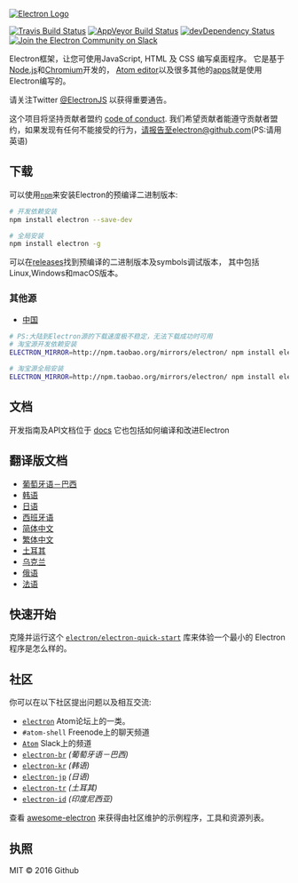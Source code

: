 [![Electron Logo](http://electron.atom.io/images/electron-logo.svg)](http://electron.atom.io/)

[![Travis Build Status](https://travis-ci.org/electron/electron.svg?branch=master)](https://travis-ci.org/electron/electron)
[![AppVeyor Build Status](https://ci.appveyor.com/api/projects/status/kvxe4byi7jcxbe26/branch/master?svg=true)](https://ci.appveyor.com/project/Atom/electron)
[![devDependency Status](https://david-dm.org/electron/electron/dev-status.svg)](https://david-dm.org/electron/electron#info=devDependencies)
[![Join the Electron Community on Slack](http://atom-slack.herokuapp.com/badge.svg)](http://atom-slack.herokuapp.com/)

Electron框架，让您可使用JavaScript, HTML 及 CSS 编写桌面程序。
它是基于[Node.js](https://nodejs.org/)和[Chromium](http://www.chromium.org)开发的，
[Atom editor](https://github.com/atom/atom)以及很多其他的[apps](http://electron.atom.io/apps)就是使用Electron编写的。

请关注Twitter [@ElectronJS](https://twitter.com/electronjs) 以获得重要通告。

这个项目将坚持贡献者盟约 [code of conduct](CODE_OF_CONDUCT.md).
我们希望贡献者能遵守贡献者盟约，如果发现有任何不能接受的行为，请报告至electron@github.com(PS:请用英语)

## 下载

可以使用[`npm`](https://docs.npmjs.com/)来安装Electron的预编译二进制版本:
```sh
# 开发依赖安装
npm install electron --save-dev

# 全局安装
npm install electron -g
```
可以在[releases](https://github.com/electron/electron/releases)找到预编译的二进制版本及symbols调试版本，
其中包括Linux,Windows和macOS版本。

### 其他源

- [中国](https://npm.taobao.org/mirrors/electron)

```sh
# PS:大陆到Electron源的下载速度极不稳定，无法下载成功时可用
# 淘宝源开发依赖安装
ELECTRON_MIRROR=http://npm.taobao.org/mirrors/electron/ npm install electron --save-dev

# 淘宝源全局安装
ELECTRON_MIRROR=http://npm.taobao.org/mirrors/electron/ npm install electron -g
```

## 文档

开发指南及API文档位于
[docs](https://github.com/electron/electron/tree/master/docs)
它也包括如何编译和改进Electron

## 翻译版文档

- [葡萄牙语－巴西](https://github.com/electron/electron/tree/master/docs-translations/pt-BR)
- [韩语](https://github.com/electron/electron/tree/master/docs-translations/ko-KR)
- [日语](https://github.com/electron/electron/tree/master/docs-translations/jp)
- [西班牙语](https://github.com/electron/electron/tree/master/docs-translations/es)
- [简体中文](https://github.com/electron/electron/tree/master/docs-translations/zh-CN)
- [繁体中文](https://github.com/electron/electron/tree/master/docs-translations/zh-TW)
- [土耳其](https://github.com/electron/electron/tree/master/docs-translations/tr-TR)
- [乌克兰](https://github.com/electron/electron/tree/master/docs-translations/uk-UA)
- [俄语](https://github.com/electron/electron/tree/master/docs-translations/ru-RU)
- [法语](https://github.com/electron/electron/tree/master/docs-translations/fr-FR)

## 快速开始

克隆并运行这个 [`electron/electron-quick-start`](https://github.com/electron/electron-quick-start)
库来体验一个最小的 Electron 程序是怎么样的。

## 社区

你可以在以下社区提出问题以及相互交流:
- [`electron`](http://discuss.atom.io/c/electron) Atom论坛上的一类。
- `#atom-shell` Freenode上的聊天频道
- [`Atom`](http://atom-slack.herokuapp.com/) Slack上的频道
- [`electron-br`](https://electron-br.slack.com) *(葡萄牙语－巴西)*
- [`electron-kr`](http://www.meetup.com/electron-kr/) *(韩语)*
- [`electron-jp`](https://electron-jp-slackin.herokuapp.com/) *(日语)*
- [`electron-tr`](http://www.meetup.com/Electron-JS-Istanbul/) *(土耳其)*
- [`electron-id`](https://electron-id.slack.com) *(印度尼西亚)*

查看 [awesome-electron](https://github.com/sindresorhus/awesome-electron)
来获得由社区维护的示例程序，工具和资源列表。

## 执照

MIT © 2016 Github
